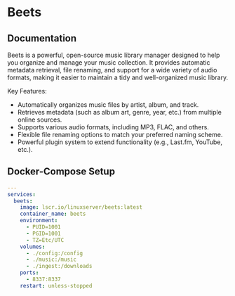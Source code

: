 # Beets

## Documentation

Beets is a powerful, open-source music library manager designed to help you organize and manage your music collection. It provides automatic metadata retrieval, file renaming, and support for a wide variety of audio formats, making it easier to maintain a tidy and well-organized music library.

Key Features:
- Automatically organizes music files by artist, album, and track.
- Retrieves metadata (such as album art, genre, year, etc.) from multiple online sources.
- Supports various audio formats, including MP3, FLAC, and others.
- Flexible file renaming options to match your preferred naming scheme.
- Powerful plugin system to extend functionality (e.g., Last.fm, YouTube, etc.).


## Docker-Compose Setup

```yaml
---
services:
  beets:
    image: lscr.io/linuxserver/beets:latest
    container_name: beets
    environment:
      - PUID=1001
      - PGID=1001
      - TZ=Etc/UTC
    volumes:
      - ./config:/config
      - ./music:/music
      - ./ingest:/downloads
    ports:
      - 8337:8337
    restart: unless-stopped
```
